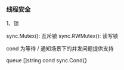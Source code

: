### 线程安全

1、锁

sync.Mutex(): 互斥锁
sync.RWMutex(): 读写锁


cond
为等待 / 通知场景下的并发问题提供支持

queue []string
cond sync.Cond{}
